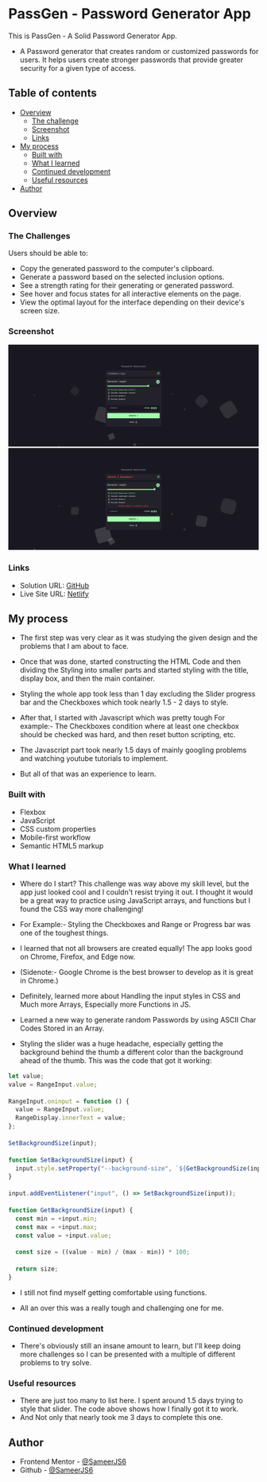 # PassGen - Password Generator App

This is PassGen - A Solid Password Generator App.

- A Password generator that creates random or customized passwords for users. It helps users create stronger passwords that provide greater security for a given type of access.

## Table of contents

- [Overview](#overview)
  - [The challenge](#the-challenge)
  - [Screenshot](#screenshot)
  - [Links](#links)
- [My process](#my-process)
  - [Built with](#built-with)
  - [What I learned](#what-i-learned)
  - [Continued development](#continued-development)
  - [Useful resources](#useful-resources)
- [Author](#author)

## Overview

### The Challenges

Users should be able to:

- Copy the generated password to the computer's clipboard.
- Generate a password based on the selected inclusion options.
- See a strength rating for their generating or generated password.
- See hover and focus states for all interactive elements on the page.
- View the optimal layout for the interface depending on their device's screen size.

### Screenshot

![](./preview.png)
![](./error-preview.png)

### Links

- Solution URL: [GitHub](https://github.com/SameerJS6/Password-Generator-App.git)
- Live Site URL: [Netlify](https://password-generator-singh.netlify.app/)

## My process

- The first step was very clear as it was studying the given design and the problems that I am about to face.

- Once that was done, started constructing the HTML Code and then dividing the Styling into smaller parts and started styling with the title, display box, and then the main container.

- Styling the whole app took less than 1 day excluding the Slider progress bar and the Checkboxes which took nearly 1.5 - 2 days to style.

- After that, I started with Javascript which was pretty tough For example:- The Checkboxes condition where at least one checkbox should be checked was hard, and then reset button scripting, etc.

- The Javascript part took nearly 1.5 days of mainly googling problems and watching youtube tutorials to implement.
- But all of that was an experience to learn.

### Built with

- Flexbox
- JavaScript
- CSS custom properties
- Mobile-first workflow
- Semantic HTML5 markup

### What I learned

- Where do I start? This challenge was way above my skill level, but the app just looked cool and I couldn't resist trying it out. I thought it would be a great way to practice using JavaScript arrays, and functions but I found the CSS way more challenging!

- For Example:- Styling the Checkboxes and Range or Progress bar was one of the toughest things.

- I learned that not all browsers are created equally! The app looks good on Chrome, Firefox, and Edge now.

- (Sidenote:- Google Chrome is the best browser to develop as it is great in Chrome.)

- Definitely, learned more about Handling the input styles in CSS and Much more Arrays, Especially more Functions in JS.
- Learned a new way to generate random Passwords by using ASCII Char Codes Stored in an Array.

- Styling the slider was a huge headache, especially getting the background behind the thumb a different color than the background ahead of the thumb. This was the code that got it working:

```js
let value;
value = RangeInput.value;

RangeInput.oninput = function () {
  value = RangeInput.value;
  RangeDisplay.innerText = value;
};

SetBackgroundSize(input);

function SetBackgroundSize(input) {
  input.style.setProperty("--background-size", `${GetBackgroundSize(input)}%`);
}

input.addEventListener("input", () => SetBackgroundSize(input));

function GetBackgroundSize(input) {
  const min = +input.min;
  const max = +input.max;
  const value = +input.value;

  const size = ((value - min) / (max - min)) * 100;

  return size;
}
```

- I still not find myself getting comfortable using functions.

- All an over this was a really tough and challenging one for me.

### Continued development

- There's obviously still an insane amount to learn, but I'll keep doing more challenges so I can be presented with a multiple of different problems to try solve.

### Useful resources

- There are just too many to list here. I spent around 1.5 days trying to style that slider. The code above shows how I finally got it to work.
- And Not only that nearly took me 3 days to complete this one.

## Author

- Frontend Mentor - [@SameerJS6](https://www.frontendmentor.io/profile/SameerJS6)
- Github - [@SameerJS6](https://github.com/SameerJS6/)
